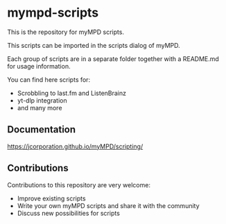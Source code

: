 # mympd-scripts

This is the repository for myMPD scripts.

This scripts can be imported in the scripts dialog of myMPD.

Each group of scripts are in a separate folder together with a README.md for usage information.

You can find here scripts for:

- Scrobbling to last.fm and ListenBrainz
- yt-dlp integration
- and many more

## Documentation

https://jcorporation.github.io/myMPD/scripting/

## Contributions

Contributions to this repository are very welcome:

- Improve existing scripts
- Write your own myMPD scripts and share it with the community
- Discuss new possibilities for scripts
